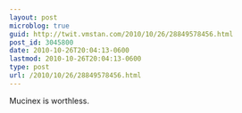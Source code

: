 ```yaml
---
layout: post
microblog: true
guid: http://twit.vmstan.com/2010/10/26/28849578456.html
post_id: 3045800
date: 2010-10-26T20:04:13-0600
lastmod: 2010-10-26T20:04:13-0600
type: post
url: /2010/10/26/28849578456.html
---
```

Mucinex is worthless.
